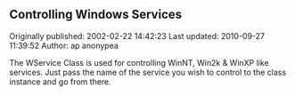 ## Controlling Windows Services 
Originally published: 2002-02-22 14:42:23 
Last updated: 2010-09-27 11:39:52 
Author: ap anonypea 
 
The WService Class is used for controlling WinNT, Win2k & WinXP like services. Just pass the name of the service you wish to control to the class instance and go from there.